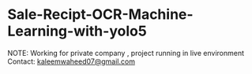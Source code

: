 # Sale-Recipt-OCR-Machine-Learning-with-yolo5


NOTE: Working for private company , project running in live environment
Contact: kaleemwaheed07@gmail.com 
